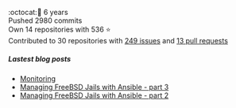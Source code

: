 :octocat::birthday: 6 years  
Pushed 2980 commits  
Own 14 repositories with 536 :star:  
Contributed to 30 repositories with [249 issues](https://github.com/issues?q=is%3Aissue+author%3Aeoli3n) and [13 pull requests](https://github.com/pulls?q=is%3Apr+author%3Aeoli3n+)

##### Lastest blog posts
- [Monitoring](https://eoli3n.eu.org/2021/12/10/monitoring.html)
- [Managing FreeBSD Jails with Ansible - part 3](https://eoli3n.eu.org/2021/06/14/jails-part-3.html)
- [Managing FreeBSD Jails with Ansible - part 2](https://eoli3n.eu.org/2021/06/09/jails-part-2.html)
